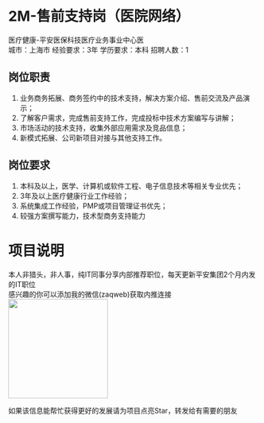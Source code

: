 # 2M-售前支持岗（医院网络）
医疗健康-平安医保科技医疗业务事业中心医  
城市：上海市 经验要求：3年 学历要求：本科  招聘人数：1

## 岗位职责
1.	业务商务拓展、商务签约中的技术支持，解决方案介绍、售前交流及产品演示；   
2.	了解客户需求，完成售前支持工作，完成投标中技术方案编写与讲解；   
3.	市场活动的技术支持，收集外部应用需求及竞品信息；   
4.	新模式拓展、公司新项目对接与其他支持工作。

## 岗位要求
1.	本科及以上，医学、计算机或软件工程、电子信息技术等相关专业优先；   
2.	3年及以上医疗健康行业工作经验；   
3.	系统集成工作经验，PMP或项目管理证书优先；   
4.	较强方案撰写能力，技术型商务支持能力

# 项目说明

本人非猎头，非人事，纯IT同事分享内部推荐职位，每天更新平安集团2个月内发的IT职位  
感兴趣的你可以添加我的微信(zaqweb)获取内推连接  
<img src="https://github.com/zaqweb/PA-IT-JOBS/blob/master/WechatICode.jpeg"  height="200" width="200">

如果该信息能帮忙获得更好的发展请为项目点亮Star，转发给有需要的朋友




